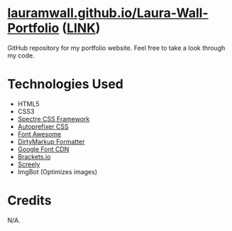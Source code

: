 # [lauramwall.github.io/Laura-Wall-Portfolio](https://lauramwall.github.io/Laura-Wall-Portfolio/) (<a href="https://www.laura.ga" target="_blank">LINK</a>)

GitHub repository for my portfolio website. Feel free to take a look through my code.

# Technologies Used

<ul>
  <li>HTML5</li>
  <li>CSS3</li>
  <li><a href="https://picturepan2.github.io/spectre/index.html">Spectre CSS Framework</a></li>
  <li><a href="https://autoprefixer.github.io/">Autoprefixer CSS</a></li>
  <li><a href="https://fontawesome.com/">Font Awesome</a></li>
  <li><a href="https://www.10bestdesign.com/dirtymarkup/">DirtyMarkup Formatter</a></li>
  <li><a href="https://fonts.google.com/">Google Font CDN</a></li>
  <li><a href="http://brackets.io/">Brackets.io</a></li>
  <li><a href="https://www.screely.com/">Screely</a></li>
  <li>ImgBot (Optimizes images)</li>
</ul>

# Credits

N/A.
